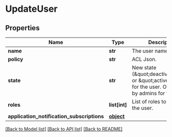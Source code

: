 # UpdateUser

## Properties
Name | Type | Description | Notes
------------ | ------------- | ------------- | -------------
**name** | **str** | The user name. | [optional] 
**policy** | **str** | ACL Json. | [optional] 
**state** | **str** | New state (\&quot;deactivated\&quot; or \&quot;active\&quot;) for the user. Only usable by admins for the user. | [optional] 
**roles** | **list[int]** | List of roles to assign to the user. | [optional] 
**application_notification_subscriptions** | [**object**](.md) |  | [optional] 

[[Back to Model list]](../README.md#documentation-for-models) [[Back to API list]](../README.md#documentation-for-api-endpoints) [[Back to README]](../README.md)


